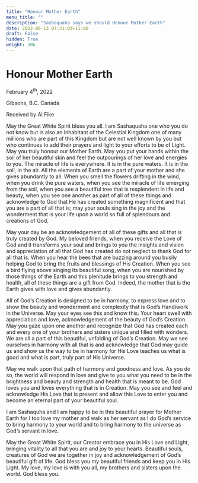 ```yaml
---
title: "Honour Mother Earth"
menu_title: ""
description: "Sashaquaha says we should Honour Mother Earth"
date: 2022-06-13 07:21:03+11:00
draft: False
hidden: True
weight: 386
---
```

# Honour Mother Earth

February 4<sup>th</sup>, 2022

Gibsons, B.C. Canada

Received by Al Fike   



May the Great White Spirit bless you all. I am Sashaquaha one who you do not know but is also an inhabitant of the Celestial Kingdom one of many millions who are part of this Kingdom but are not well known by you but who continues to add their prayers and light to your efforts to be of Light. 
May you truly honour our Mother Earth. May you put your hands within the soil of her beautiful skin and feel the outpourings of her love and energies to you. The miracle of life is everywhere. It is in the pure waters. It is in the soil, in the air. All the elements of Earth are a part of your mother and she gives abundantly to all. When you smell the flowers drifting in the wind, when you drink the pure waters, when you see the miracle of life emerging from the soil, when you see a beautiful tree that is resplendent in life and beauty, when you see one another as part of all of these things and acknowledge to God that He has created something magnificent and that you are a part of all that is; may your souls sing in the joy and the wonderment that is your life upon a world so full of splendours and creations of God.
 
May your day be an acknowledgement of all of these gifts and all that is truly created by God. My beloved friends, when you receive the Love of God and it transforms your soul and brings to you the insights and vision and appreciation of all that God has created do not neglect to thank God for all that is. When you hear the bees that are buzzing around you busily helping God to bring the fruits and blessings of His Creation. When you see a bird flying above singing its beautiful song, when you are nourished by those things of the Earth and this plenitude brings to you strength and health, all of these things are a gift from God. Indeed, the mother that is the Earth gives with love and gives abundantly. 

All of God’s Creation is designed to be in harmony, to express love and to show the beauty and wonderment and complexity that is God’s Handiwork in the Universe. May your eyes see this and know this. Your heart swell with appreciation and love, acknowledgement of the beauty of God’s Creation. May you gaze upon one another and recognize that God has created each and every one of your brothers and sisters unique and filled with wonders. We are all a part of this beautiful, unfolding of God’s Creation. May we see ourselves in harmony with all that is and acknowledge that God may guide us and show us the way to be in harmony for His Love teaches us what is good and what is part, truly part of His Universe. 

May we walk upon that path of harmony and goodness and love. As you do so, the world will respond in love and give to you what you need to be in the brightness and beauty and strength and health that is meant to be. God loves you and loves everything that is in Creation. May you see and feel and acknowledge His Love that is present and allow this Love to enter you and become an eternal part of your beautiful soul.

I am Sashaquha and I am happy to be in this beautiful prayer for Mother Earth for I too love my mother and walk as her servant as I do God’s service to bring harmony to your world and to bring harmony to the universe as God’s servant in love.

May the Great White Spirit, our Creator embrace you in His Love and Light, bringing vitality to all that you are and joy to your hearts. Beautiful souls, creatures of God we are together in joy and acknowledgement of God’s beautiful gift of life.
God bless you my beautiful friends and keep you in His Light. My love, my love is with you all, my brothers and sisters upon the world. God bless you.